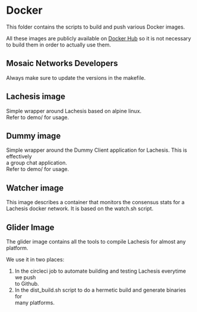 # Docker 

This folder contains the scripts to build and push various Docker images.

All these images are publicly available on [Docker Hub](https://hub.docker.com/u/andrecronje/) so it is not necessary  
to build them in order to actually use them. 

## Mosaic Networks Developers

Always make sure to update the versions in the makefile.

## Lachesis image

Simple wrapper around Lachesis based on alpine linux.  
Refer to demo/ for usage.

## Dummy image

Simple wrapper around the Dummy Client application for Lachesis. This is effectively  
a group chat application.  
Refer to demo/ for usage.

## Watcher image

This image describes a container that monitors the consensus stats for a Lachesis 
docker network. It is based on the watch.sh script.

## Glider Image

The glider image contains all the tools to compile Lachesis for almost any platform.  

We use it in two places:

1) In the circleci job to automate building and testing Lachesis everytime we push  
   to Github.
2) In the dist_build.sh script to do a hermetic build and generate binaries for  
   many platforms.
